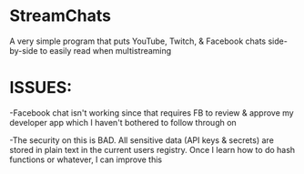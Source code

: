# StreamChats
A very simple program that puts YouTube, Twitch, &amp; Facebook chats side-by-side to easily read when multistreaming

# ISSUES:

-Facebook chat isn't working since that requires FB to review & approve my developer app which I haven't bothered to follow through on

-The security on this is BAD. All sensitive data (API keys & secrets) are stored in plain text in the current users registry. Once I learn how to do hash functions or whatever, I can improve this
